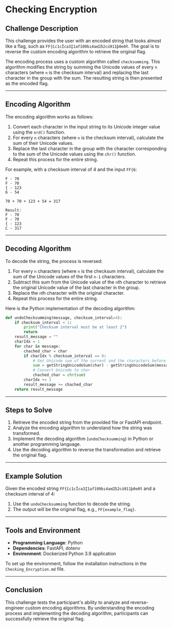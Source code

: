 # Checking Encryption

## Challenge Description

This challenge provides the user with an encoded string that looks almost like a flag, such as `FF{Ľc1cĬca3Į1afĩ09bı4aeĲ52cü911þ0e0ł`. The goal is to reverse the custom encoding algorithm to retrieve the original flag.

The encoding process uses a custom algorithm called `checksumming`. This algorithm modifies the string by summing the Unicode values of every `n` characters (where `n` is the checksum interval) and replacing the last character in the group with the sum. The resulting string is then presented as the encoded flag.

---

## Encoding Algorithm

The encoding algorithm works as follows:

1. Convert each character in the input string to its Unicode integer value using the `ord()` function.
2. For every `n` characters (where `n` is the checksum interval), calculate the sum of their Unicode values.
3. Replace the last character in the group with the character corresponding to the sum of the Unicode values using the `chr()` function.
4. Repeat this process for the entire string.

For example, with a checksum interval of 4 and the input `FF{6`:
```
F - 70
F - 70
{ - 123
6 - 54

70 + 70 + 123 + 54 = 317

Result:
F - 70
F - 70
{ - 123
Ľ - 317
```

---

## Decoding Algorithm

To decode the string, the process is reversed:

1. For every `n` characters (where `n` is the checksum interval), calculate the sum of the Unicode values of the first `n-1` characters.
2. Subtract this sum from the Unicode value of the `n`th character to retrieve the original Unicode value of the last character in the group.
3. Replace the `n`th character with the original character.
4. Repeat this process for the entire string.

Here is the Python implementation of the decoding algorithm:
```python
def undoChecksumming(message, checksum_interval=4):
    if checksum_interval < 1:
        print("Checksum interval must be at least 2")
        return
    result_message = ""
    charIdx = 1
    for char in message:
        chached_char = char
        if charIdx % checksum_interval == 0:
            # Get Unicode sum of the current and the characters before according to the checksum_interval
            sum = getStringUnicodeSum(char) - getStringUnicodeSum(message[charIdx-checksum_interval:charIdx-1])
            # Convert Unicode to char
            chached_char = chr(sum)
        charIdx += 1
        result_message += chached_char
    return result_message
```

---

## Steps to Solve

1. Retrieve the encoded string from the provided file or FastAPI endpoint.
2. Analyze the encoding algorithm to understand how the string was transformed.
3. Implement the decoding algorithm (`undoChecksumming`) in Python or another programming language.
4. Use the decoding algorithm to reverse the transformation and retrieve the original flag.

---

## Example Solution

Given the encoded string `FF{Ľc1cĬca3Į1afĩ09bı4aeĲ52cü911þ0e0ł` and a checksum interval of 4:

1. Use the `undoChecksumming` function to decode the string.
2. The output will be the original flag, e.g., `FF{example_flag}`.

---

## Tools and Environment

- **Programming Language**: Python
- **Dependencies**: FastAPI, dotenv
- **Environment**: Dockerized Python 3.9 application

To set up the environment, follow the installation instructions in the `Checking_Encryption.md` file.

---

## Conclusion

This challenge tests the participant's ability to analyze and reverse-engineer custom encoding algorithms. By understanding the encoding process and implementing the decoding algorithm, participants can successfully retrieve the original flag.